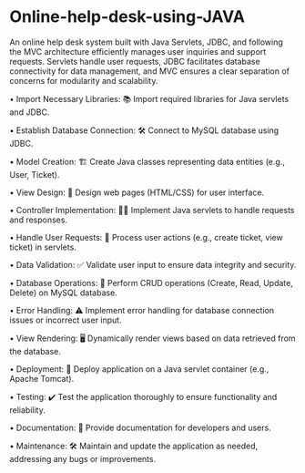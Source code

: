 # Online-help-desk-using-JAVA
An online help desk system built with Java Servlets, JDBC, and following the MVC architecture efficiently manages user inquiries and support requests. Servlets handle user requests, JDBC facilitates database connectivity for data management, and MVC ensures a clear separation of concerns for modularity and scalability.

•	Import Necessary Libraries: 📚 Import required libraries for Java servlets and JDBC.

•	Establish Database Connection: 🛠️ Connect to MySQL database using JDBC.

•	Model Creation: 🏗️ Create Java classes representing data entities (e.g., User, Ticket).

•	View Design: 🎨 Design web pages (HTML/CSS) for user interface.

•	Controller Implementation: 👨‍💼 Implement Java servlets to handle requests and responses.

•	Handle User Requests: 🔄 Process user actions (e.g., create ticket, view ticket) in servlets.

•	Data Validation: ✅ Validate user input to ensure data integrity and security.

•	Database Operations: 📝 Perform CRUD operations (Create, Read, Update, Delete) on MySQL database.

•	Error Handling: ⚠️ Implement error handling for database connection issues or incorrect user input.

•	View Rendering: 🖥️ Dynamically render views based on data retrieved from the database.

•	Deployment: 🚀 Deploy application on a Java servlet container (e.g., Apache Tomcat).

•	Testing: ✔️ Test the application thoroughly to ensure functionality and reliability.

•	Documentation: 📖 Provide documentation for developers and users.

•	Maintenance: 🛠️ Maintain and update the application as needed, addressing any bugs or improvements.
